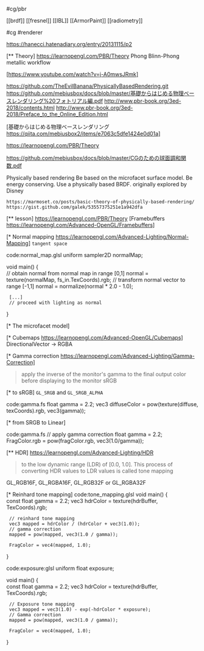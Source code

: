 #cg/pbr

[[brdf]]
[[fresnel]]
[[IBL]]
[[ArmorPaint]]
[[radiometry]]
	
#cg
#renderer

https://hanecci.hatenadiary.org/entry/20131115/p2

[**  Theory]
https://learnopengl.com/PBR/Theory
	Phong
	Blinn-Phong
	metallic workflow

[https://www.youtube.com/watch?v=j-A0mwsJRmk]


https://github.com/TheEvilBanana/PhysicallyBasedRendering.git
https://github.com/mebiusbox/docs/blob/master/基礎からはじめる物理ベースレンダリング%20フォトリアル編.pdf
http://www.pbr-book.org/3ed-2018/contents.html
http://www.pbr-book.org/3ed-2018/Preface_to_the_Online_Edition.html

[基礎からはじめる物理ベースレンダリング https://qiita.com/mebiusbox2/items/e7063c5dfe1424e0d01a]

https://learnopengl.com/PBR/Theory

https://github.com/mebiusbox/docs/blob/master/CGのための球面調和関数.pdf

Physically based rendering
	Be based on the microfacet surface model.
	Be energy conserving.
	Use a physically based BRDF.
	originally explored by Disney

	https://marmoset.co/posts/basic-theory-of-physically-based-rendering/
	https://gist.github.com/galek/53557375251e1a942dfa

[** lesson]
	https://learnopengl.com/PBR/Theory
	[Framebuffers https://learnopengl.com/Advanced-OpenGL/Framebuffers]

[* Normal mapping https://learnopengl.com/Advanced-Lighting/Normal-Mapping]
`tangent space`

code:normal_map.glsl
 uniform sampler2D normalMap;  
 
 void main()
 {           
     // obtain normal from normal map in range [0,1]
     normal = texture(normalMap, fs_in.TexCoords).rgb;
     // transform normal vector to range [-1,1]
     normal = normalize(normal * 2.0 - 1.0);   
   
     [...]
     // proceed with lighting as normal
 }  

[* The microfacet model]


[* Cubemaps https://learnopengl.com/Advanced-OpenGL/Cubemaps] 
DirectionalVector -> RGBA

[* Gamma correction https://learnopengl.com/Advanced-Lighting/Gamma-Correction]
>apply the inverse of the monitor's gamma to the final output color before displaying to the monitor
sRGB 

[* to sRGB]
`GL_SRGB` and `GL_SRGB_ALPHA`

code:gamma.fs
 float gamma = 2.2;
 vec3 diffuseColor = pow(texture(diffuse, texCoords).rgb, vec3(gamma)); 

[* from SRGB to Linear]

code:gamma.fs
  // apply gamma correction
  float gamma = 2.2;
  FragColor.rgb = pow(fragColor.rgb, vec3(1.0/gamma));

[** HDR]
	https://learnopengl.com/Advanced-Lighting/HDR
> to the low dynamic range (LDR) of [0.0, 1.0]. This process of converting HDR values to LDR values is called tone mapping

GL_RGB16F, GL_RGBA16F, GL_RGB32F or GL_RGBA32F

[* Reinhard tone mapping]
code:tone_mapping.glsl
 void main()
 {             
     const float gamma = 2.2;
     vec3 hdrColor = texture(hdrBuffer, TexCoords).rgb;
   
     // reinhard tone mapping
     vec3 mapped = hdrColor / (hdrColor + vec3(1.0));
     // gamma correction 
     mapped = pow(mapped, vec3(1.0 / gamma));
   
     FragColor = vec4(mapped, 1.0);
 }    

code:exposure:glsl
 uniform float exposure;
 
 void main()
 {             
     const float gamma = 2.2;
     vec3 hdrColor = texture(hdrBuffer, TexCoords).rgb;
   
     // Exposure tone mapping
     vec3 mapped = vec3(1.0) - exp(-hdrColor * exposure);
     // Gamma correction 
     mapped = pow(mapped, vec3(1.0 / gamma));
   
     FragColor = vec4(mapped, 1.0);
 }  
